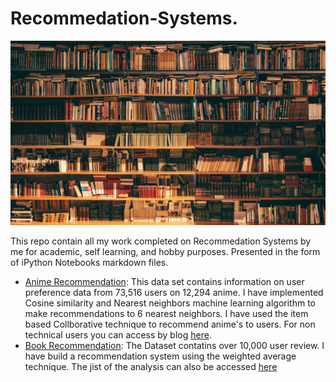 # Recommedation-Systems.
![](Images/alfons-morales-YLSwjSy7stw-unsplash.jpg)

This repo contain all my work completed on Recommedation Systems by me for academic, self learning, and hobby purposes. Presented in the form of iPython Notebooks markdown files.

- [Anime Recommendation](https://nbviewer.jupyter.org/github/hargurjeet/Recommedation-Systems/blob/main/Anime_Recommendation_Item_Based_CosineSimilarity.ipynb): This data set contains information on user preference data from 73,516 users on 12,294 anime. I have implemented Cosine similarity and Nearest neighbors machine learning algorithm to make recommendations to 6 nearest neighbors. I have used the item based Collborative technique to recommend anime's to users. For non technical users you can access by blog [here](https://gurjeet333.medium.com/building-recommendations-system-a-beginner-guide-8593f205bc0a).
- [Book Recommendation](https://nbviewer.jupyter.org/github/hargurjeet/Recommedation-Systems/blob/main/Books_Recommendations.ipynb): The Dataset contatins over 10,000 user review. I have build a recommendation system using the weighted average technique. The jist of the analysis can also be accessed [here](https://gurjeet333.medium.com/what-should-i-read-next-books-recommendation-311666254817)




  
